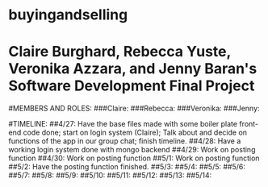 buyingandselling
==============
Claire Burghard, Rebecca Yuste, Veronika Azzara, and Jenny Baran's Software Development Final Project
==============

#MEMBERS AND ROLES:
###Claire:
###Rebecca:
###Veronika:
###Jenny:

#TIMELINE:
##4/27: Have the base files made with some boiler plate front-end code done; start on login system (Claire); Talk about and decide on functions of the app in our group chat; finish timeline. 
##4/28: Have a working login system done with mongo backend
##4/29: Work on posting function
##4/30: Work on posting function
##5/1: Work on posting function
##5/2: Have the posting function finished.
##5/3:
##5/4:
##5/5:
##5/6:
##5/7:
##5/8:
##5/9:
##5/10:
##5/11:
##5/12:
##5/13:
##5/14:

